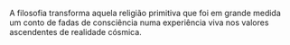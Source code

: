 ﻿A filosofia transforma aquela religião primitiva que foi em grande medida um conto de fadas de consciência numa experiência viva nos valores ascendentes de realidade cósmica.